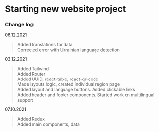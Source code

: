 # Starting new website project    

### Change log:   
06.12.2021   

> Added translations for data   
> Corrected error with Ukrainian language detection   


03.12.2021   

> Added Tailwind   
> Added Router   
> Added UUID, react-table, react-qr-code    
> Made layouts logic, created individual region page    
> Added layout and language buttons. Added clickable links    
> Added header and footer components. Started work on multilingual support    

07.10.2021   

> Added Redux   
> Added main components, data    

